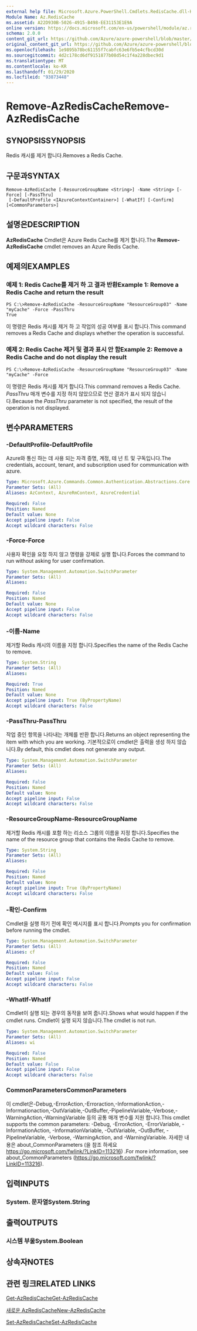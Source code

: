 ```yaml
---
external help file: Microsoft.Azure.PowerShell.Cmdlets.RedisCache.dll-Help.xml
Module Name: Az.RedisCache
ms.assetid: A22D930B-5026-4915-B498-EE31153E1E9A
online version: https://docs.microsoft.com/en-us/powershell/module/az.rediscache/remove-azrediscache
schema: 2.0.0
content_git_url: https://github.com/Azure/azure-powershell/blob/master/src/RedisCache/RedisCache/help/Remove-AzRedisCache.md
original_content_git_url: https://github.com/Azure/azure-powershell/blob/master/src/RedisCache/RedisCache/help/Remove-AzRedisCache.md
ms.openlocfilehash: 1e9895b78bc61155f7cabfc63e6fb5e4cfbcd30d
ms.sourcegitcommit: 4d2c178cd6df9151877b08d54c1f4a228dbec9d1
ms.translationtype: MT
ms.contentlocale: ko-KR
ms.lasthandoff: 01/29/2020
ms.locfileid: "93873448"
---
```

# <span data-ttu-id="83239-101">Remove-AzRedisCache</span><span class="sxs-lookup"><span data-stu-id="83239-101">Remove-AzRedisCache</span></span>

## <span data-ttu-id="83239-102">SYNOPSIS</span><span class="sxs-lookup"><span data-stu-id="83239-102">SYNOPSIS</span></span>
<span data-ttu-id="83239-103">Redis 캐시를 제거 합니다.</span><span class="sxs-lookup"><span data-stu-id="83239-103">Removes a Redis Cache.</span></span>

## <span data-ttu-id="83239-104">구문과</span><span class="sxs-lookup"><span data-stu-id="83239-104">SYNTAX</span></span>

```
Remove-AzRedisCache [-ResourceGroupName <String>] -Name <String> [-Force] [-PassThru]
 [-DefaultProfile <IAzureContextContainer>] [-WhatIf] [-Confirm] [<CommonParameters>]
```

## <span data-ttu-id="83239-105">설명은</span><span class="sxs-lookup"><span data-stu-id="83239-105">DESCRIPTION</span></span>
<span data-ttu-id="83239-106">**AzRedisCache** Cmdlet은 Azure Redis Cache를 제거 합니다.</span><span class="sxs-lookup"><span data-stu-id="83239-106">The **Remove-AzRedisCache** cmdlet removes an Azure Redis Cache.</span></span>

## <span data-ttu-id="83239-107">예제의</span><span class="sxs-lookup"><span data-stu-id="83239-107">EXAMPLES</span></span>

### <span data-ttu-id="83239-108">예제 1: Redis Cache를 제거 하 고 결과 반환</span><span class="sxs-lookup"><span data-stu-id="83239-108">Example 1: Remove a Redis Cache and return the result</span></span>
```
PS C:\>Remove-AzRedisCache -ResourceGroupName "ResourceGroup03" -Name "myCache" -Force -PassThru
True
```

<span data-ttu-id="83239-109">이 명령은 Redis 캐시를 제거 하 고 작업의 성공 여부를 표시 합니다.</span><span class="sxs-lookup"><span data-stu-id="83239-109">This command removes a Redis Cache and displays whether the operation is successful.</span></span>

### <span data-ttu-id="83239-110">예제 2: Redis Cache 제거 및 결과 표시 안 함</span><span class="sxs-lookup"><span data-stu-id="83239-110">Example 2: Remove a Redis Cache and do not display the result</span></span>
```
PS C:\>Remove-AzRedisCache -ResourceGroupName "ResourceGroup03" -Name "myCache" -Force
```

<span data-ttu-id="83239-111">이 명령은 Redis 캐시를 제거 합니다.</span><span class="sxs-lookup"><span data-stu-id="83239-111">This command removes a Redis Cache.</span></span>
<span data-ttu-id="83239-112">*PassThru* 매개 변수를 지정 하지 않았으므로 연산 결과가 표시 되지 않습니다.</span><span class="sxs-lookup"><span data-stu-id="83239-112">Because the *PassThru* parameter is not specified, the result of the operation is not displayed.</span></span>

## <span data-ttu-id="83239-113">변수</span><span class="sxs-lookup"><span data-stu-id="83239-113">PARAMETERS</span></span>

### <span data-ttu-id="83239-114">-DefaultProfile</span><span class="sxs-lookup"><span data-stu-id="83239-114">-DefaultProfile</span></span>
<span data-ttu-id="83239-115">Azure와 통신 하는 데 사용 되는 자격 증명, 계정, 테 넌 트 및 구독입니다.</span><span class="sxs-lookup"><span data-stu-id="83239-115">The credentials, account, tenant, and subscription used for communication with azure.</span></span>

```yaml
Type: Microsoft.Azure.Commands.Common.Authentication.Abstractions.Core.IAzureContextContainer
Parameter Sets: (All)
Aliases: AzContext, AzureRmContext, AzureCredential

Required: False
Position: Named
Default value: None
Accept pipeline input: False
Accept wildcard characters: False
```

### <span data-ttu-id="83239-116">-Force</span><span class="sxs-lookup"><span data-stu-id="83239-116">-Force</span></span>
<span data-ttu-id="83239-117">사용자 확인을 요청 하지 않고 명령을 강제로 실행 합니다.</span><span class="sxs-lookup"><span data-stu-id="83239-117">Forces the command to run without asking for user confirmation.</span></span>

```yaml
Type: System.Management.Automation.SwitchParameter
Parameter Sets: (All)
Aliases:

Required: False
Position: Named
Default value: None
Accept pipeline input: False
Accept wildcard characters: False
```

### <span data-ttu-id="83239-118">-이름</span><span class="sxs-lookup"><span data-stu-id="83239-118">-Name</span></span>
<span data-ttu-id="83239-119">제거할 Redis 캐시의 이름을 지정 합니다.</span><span class="sxs-lookup"><span data-stu-id="83239-119">Specifies the name of the Redis Cache to remove.</span></span>

```yaml
Type: System.String
Parameter Sets: (All)
Aliases:

Required: True
Position: Named
Default value: None
Accept pipeline input: True (ByPropertyName)
Accept wildcard characters: False
```

### <span data-ttu-id="83239-120">-PassThru</span><span class="sxs-lookup"><span data-stu-id="83239-120">-PassThru</span></span>
<span data-ttu-id="83239-121">작업 중인 항목을 나타내는 개체를 반환 합니다.</span><span class="sxs-lookup"><span data-stu-id="83239-121">Returns an object representing the item with which you are working.</span></span>
<span data-ttu-id="83239-122">기본적으로이 cmdlet은 출력을 생성 하지 않습니다.</span><span class="sxs-lookup"><span data-stu-id="83239-122">By default, this cmdlet does not generate any output.</span></span>

```yaml
Type: System.Management.Automation.SwitchParameter
Parameter Sets: (All)
Aliases:

Required: False
Position: Named
Default value: None
Accept pipeline input: False
Accept wildcard characters: False
```

### <span data-ttu-id="83239-123">-ResourceGroupName</span><span class="sxs-lookup"><span data-stu-id="83239-123">-ResourceGroupName</span></span>
<span data-ttu-id="83239-124">제거할 Redis 캐시를 포함 하는 리소스 그룹의 이름을 지정 합니다.</span><span class="sxs-lookup"><span data-stu-id="83239-124">Specifies the name of the resource group that contains the Redis Cache to remove.</span></span>

```yaml
Type: System.String
Parameter Sets: (All)
Aliases:

Required: False
Position: Named
Default value: None
Accept pipeline input: True (ByPropertyName)
Accept wildcard characters: False
```

### <span data-ttu-id="83239-125">-확인</span><span class="sxs-lookup"><span data-stu-id="83239-125">-Confirm</span></span>
<span data-ttu-id="83239-126">Cmdlet을 실행 하기 전에 확인 메시지를 표시 합니다.</span><span class="sxs-lookup"><span data-stu-id="83239-126">Prompts you for confirmation before running the cmdlet.</span></span>

```yaml
Type: System.Management.Automation.SwitchParameter
Parameter Sets: (All)
Aliases: cf

Required: False
Position: Named
Default value: False
Accept pipeline input: False
Accept wildcard characters: False
```

### <span data-ttu-id="83239-127">-WhatIf</span><span class="sxs-lookup"><span data-stu-id="83239-127">-WhatIf</span></span>
<span data-ttu-id="83239-128">Cmdlet이 실행 되는 경우의 동작을 보여 줍니다.</span><span class="sxs-lookup"><span data-stu-id="83239-128">Shows what would happen if the cmdlet runs.</span></span>
<span data-ttu-id="83239-129">Cmdlet이 실행 되지 않습니다.</span><span class="sxs-lookup"><span data-stu-id="83239-129">The cmdlet is not run.</span></span>

```yaml
Type: System.Management.Automation.SwitchParameter
Parameter Sets: (All)
Aliases: wi

Required: False
Position: Named
Default value: False
Accept pipeline input: False
Accept wildcard characters: False
```

### <span data-ttu-id="83239-130">CommonParameters</span><span class="sxs-lookup"><span data-stu-id="83239-130">CommonParameters</span></span>
<span data-ttu-id="83239-131">이 cmdlet은-Debug,-ErrorAction,-Erroraction,-InformationAction,-Informationaction,-OutVariable,-OutBuffer,-PipelineVariable,-Verbose,-WarningAction,-WarningVariable 등의 공통 매개 변수를 지원 합니다.</span><span class="sxs-lookup"><span data-stu-id="83239-131">This cmdlet supports the common parameters: -Debug, -ErrorAction, -ErrorVariable, -InformationAction, -InformationVariable, -OutVariable, -OutBuffer, -PipelineVariable, -Verbose, -WarningAction, and -WarningVariable.</span></span> <span data-ttu-id="83239-132">자세한 내용은 about_CommonParameters (을 참조 하세요 https://go.microsoft.com/fwlink/?LinkID=113216) .</span><span class="sxs-lookup"><span data-stu-id="83239-132">For more information, see about_CommonParameters (https://go.microsoft.com/fwlink/?LinkID=113216).</span></span>

## <span data-ttu-id="83239-133">입력</span><span class="sxs-lookup"><span data-stu-id="83239-133">INPUTS</span></span>

### <span data-ttu-id="83239-134">System. 문자열</span><span class="sxs-lookup"><span data-stu-id="83239-134">System.String</span></span>

## <span data-ttu-id="83239-135">출력</span><span class="sxs-lookup"><span data-stu-id="83239-135">OUTPUTS</span></span>

### <span data-ttu-id="83239-136">시스템 부울</span><span class="sxs-lookup"><span data-stu-id="83239-136">System.Boolean</span></span>

## <span data-ttu-id="83239-137">상속자</span><span class="sxs-lookup"><span data-stu-id="83239-137">NOTES</span></span>

## <span data-ttu-id="83239-138">관련 링크</span><span class="sxs-lookup"><span data-stu-id="83239-138">RELATED LINKS</span></span>

[<span data-ttu-id="83239-139">Get-AzRedisCache</span><span class="sxs-lookup"><span data-stu-id="83239-139">Get-AzRedisCache</span></span>](./Get-AzRedisCache.md)

[<span data-ttu-id="83239-140">새로운 AzRedisCache</span><span class="sxs-lookup"><span data-stu-id="83239-140">New-AzRedisCache</span></span>](./New-AzRedisCache.md)

[<span data-ttu-id="83239-141">Set-AzRedisCache</span><span class="sxs-lookup"><span data-stu-id="83239-141">Set-AzRedisCache</span></span>](./Set-AzRedisCache.md)


